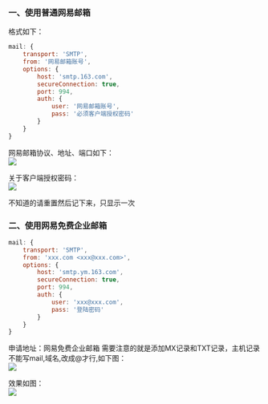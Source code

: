 ### 一、使用普通网易邮箱
格式如下：
```js
mail: {
    transport: 'SMTP',
    from: '网易邮箱账号',
    options: {
        host: 'smtp.163.com',
        secureConnection: true,
        port: 994,
        auth: {
            user: '网易邮箱账号',
            pass: '必须客户端授权密码'
        }
    }
}
```
网易邮箱协议、地址、端口如下：<br>
![](https://dn-serical.qbox.me/5.png)


关于客户端授权密码：<br>
![](https://dn-serical.qbox.me/6.png)


不知道的请重置然后记下来，只显示一次
### 二、使用网易免费企业邮箱
```js
mail: {
    transport: 'SMTP',
    from: 'xxx.com <xxx@xxx.com>',
    options: {
        host: 'smtp.ym.163.com',
        secureConnection: true,
        port: 994,
        auth: {
            user: 'xxx@xxx.com',
            pass: '登陆密码'
        }
    }
}
```
申请地址：网易免费企业邮箱
需要注意的就是添加MX记录和TXT记录，主机记录不能写mail,域名,改成@才行,如下图： <br>
![](https://dn-serical.qbox.me/7.png)


效果如图：<br>
![](https://dn-serical.qbox.me/8.png)
